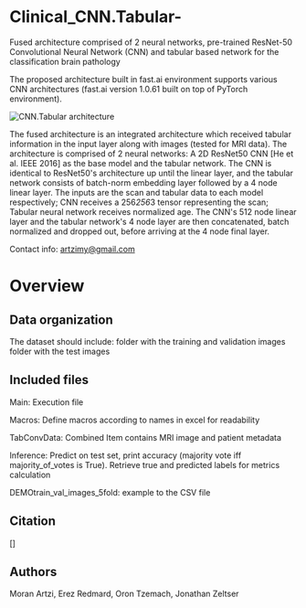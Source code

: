# Clinical_CNN.Tabular-
Fused architecture comprised of 2 neural networks, pre-trained ResNet-50 Convolutional Neural Network (CNN) and tabular based network for the classification brain pathology

The proposed architecture built in fast.ai environment supports various CNN architectures (fast.ai version 1.0.61 built on top of PyTorch environment).

![CNN.Tabular architecture](https://github.com/artzimy/Clinical_CNN.Tabular-/blob/main/Clinical_CNN.Tabular.png) 

The fused architecture is an integrated architecture which received tabular information in the input layer along with images (tested for MRI data). The architecture is comprised of 2 neural networks: A 2D ResNet50 CNN [He et al. IEEE 2016] as the base model and the tabular network. The CNN is identical to ResNet50's architecture up until the linear layer, and the tabular network consists of batch-norm embedding layer followed by a 4 node linear layer. The inputs are the scan and tabular data to each model respectively; CNN receives a 256*256*3 tensor representing the scan; Tabular neural network receives normalized age. The CNN's 512 node linear layer and the tabular network's 4 node layer are then concatenated, batch normalized and dropped out, before arriving at the 4 node final layer.

Contact info: artzimy@gmail.com

# Overview
## Data organization
The dataset should include:
<Images> folder with the training and validation images
<Test> folder with the test images
  
  



## Included files
Main: Execution file

Macros: Define macros according to names in excel for readability

TabConvData: Combined Item contains MRI image and patient metadata

Inference: Predict on test set, print accuracy (majority vote iff majority_of_votes is True). Retrieve true and predicted labels for metrics calculation

DEMOtrain_val_images_5fold: example to the CSV file

## Citation
[]

## Authors
Moran Artzi, Erez Redmard, Oron Tzemach, Jonathan Zeltser
